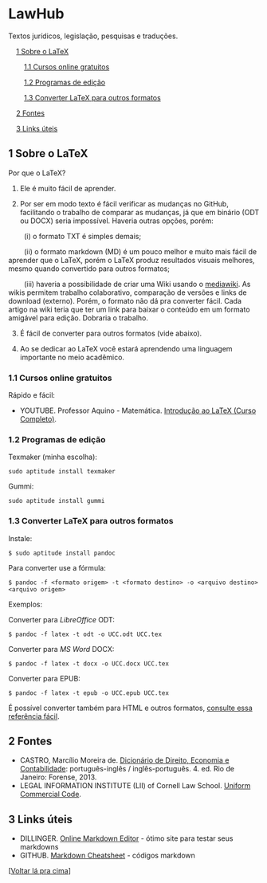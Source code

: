 # LawHub
Textos jurídicos, legislação, pesquisas e traduções.

&nbsp; &nbsp; [1 Sobre o LaTeX](https://github.com/Nerun/lawhub#1-sobre-o-latex)

&nbsp; &nbsp; &nbsp; &nbsp; [1.1 Cursos online gratuitos](https://github.com/Nerun/lawhub#11-cursos)

&nbsp; &nbsp; &nbsp; &nbsp; [1.2 Programas de edição](https://github.com/Nerun/lawhub#12-editores)

&nbsp; &nbsp; &nbsp; &nbsp; [1.3 Converter LaTeX para outros formatos](https://github.com/Nerun/lawhub#13-converter-latex-para-outros-formatos)

&nbsp; &nbsp; [2 Fontes](https://github.com/Nerun/lawhub#2-fontes)

&nbsp; &nbsp; [3 Links úteis](https://github.com/Nerun/lawhub#3-links-%C3%BAteis)

## 1 Sobre o LaTeX
Por que o LaTeX?

1. Ele é muito fácil de aprender.

2. Por ser em modo texto é fácil verificar as mudanças no GitHub, facilitando o trabalho de comparar as mudanças, já que em binário (ODT ou DOCX) seria impossível. Haveria outras opções, porém:

&nbsp; &nbsp; &nbsp; &nbsp; (i) o formato TXT é simples demais;

&nbsp; &nbsp; &nbsp; &nbsp; (ii) o formato markdown (MD) é um pouco melhor e muito mais fácil de aprender que o LaTeX, porém o LaTeX produz resultados visuais melhores, mesmo quando convertido para outros formatos;

&nbsp; &nbsp; &nbsp; &nbsp; (iii) haveria a possibilidade de criar uma Wiki usando o [mediawiki](https://www.mediawiki.org). As wikis permitem trabalho colaborativo, comparação de versões e links de download (externo). Porém, o formato não dá pra converter fácil. Cada artigo na wiki teria que ter um link para baixar o conteúdo em um formato amigável para edição. Dobraria o trabalho.

3. É fácil de converter para outros formatos (vide abaixo).

4. Ao se dedicar ao LaTeX você estará aprendendo uma linguagem importante no meio acadêmico.

### 1.1 Cursos online gratuitos
Rápido e fácil:
* YOUTUBE. Professor Aquino - Matemática. [Introdução ao LaTeX (Curso Completo)](https://www.youtube.com/playlist?list=PLa_2246N48_p9ndUHlO255uvKtSR8mshE).
### 1.2 Programas de edição
Texmaker (minha escolha):
```
sudo aptitude install texmaker
```
Gummi:
```
sudo aptitude install gummi
```

### 1.3 Converter LaTeX para outros formatos
Instale:
```
$ sudo aptitude install pandoc
```
Para converter use a fórmula:
```
$ pandoc -f <formato origem> -t <formato destino> -o <arquivo destino> <arquivo origem>
```
Exemplos:

Converter para *LibreOffice* ODT:
```
$ pandoc -f latex -t odt -o UCC.odt UCC.tex
```
Converter para *MS Word* DOCX:
```
$ pandoc -f latex -t docx -o UCC.docx UCC.tex
```
Converter para EPUB:
```
$ pandoc -f latex -t epub -o UCC.epub UCC.tex
```

É possível converter também para HTML e outros formatos, [consulte essa referência fácil](https://pandoc.org/demos.html).

## 2 Fontes
* CASTRO, Marcílio Moreira de. [Dicionário de Direito, Economia e Contabilidade](https://www.dropbox.com/s/g8h20zuppojlz0b/CASTRO%2C%20Marc%C3%ADlio%20Moreira%20de%20-%20Dicion%C3%A1rio%20de%20Direito%2C%20Economia%20e%20Contabilidade.pdf?dl=0): português-inglês / inglês-português. 4. ed. Rio de Janeiro: Forense, 2013.
* LEGAL INFORMATION INSTITUTE (LII) of Cornell Law School. [Uniform Commercial Code](https://www.law.cornell.edu/ucc).

## 3 Links úteis
* DILLINGER. [Online Markdown Editor](https://dillinger.io) - ótimo site para testar seus markdowns
* GITHUB. [Markdown Cheatsheet](https://github.com/adam-p/markdown-here/wiki/Markdown-Cheatsheet) - códigos markdown

[[Voltar lá pra cima](https://github.com/Nerun/lawhub#)]
